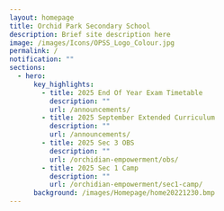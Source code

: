 ```yaml
---
layout: homepage
title: Orchid Park Secondary School
description: Brief site description here
image: /images/Icons/OPSS_Logo_Colour.jpg
permalink: /
notification: ""
sections:
  - hero:
      key_highlights:
        - title: 2025 End Of Year Exam Timetable
          description: ""
          url: /announcements/
        - title: 2025 September Extended Curriculum
          description: ""
          url: /announcements/
        - title: 2025 Sec 3 OBS
          description: ""
          url: /orchidian-empowerment/obs/
        - title: 2025 Sec 1 Camp
          description: ""
          url: /orchidian-empowerment/sec1-camp/
      background: /images/Homepage/home20221230.bmp
---
```

